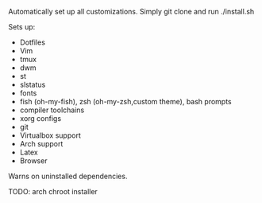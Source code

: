 Automatically set up all customizations. Simply git clone and run ./install.sh

Sets up:
- Dotfiles
- Vim
- tmux
- dwm
- st
- slstatus
- fonts
- fish (oh-my-fish), zsh (oh-my-zsh,custom theme), bash prompts
- compiler toolchains
- xorg configs
- git
- Virtualbox support
- Arch support
- Latex
- Browser

Warns on uninstalled dependencies.

TODO: arch chroot installer
